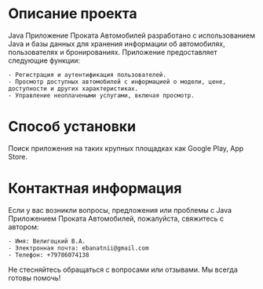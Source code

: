 # Описание проекта
Java Приложение Проката Автомобилей разработано с использованием Java и базы данных для хранения информации об автомобилях, пользователях и бронированиях. Приложение предоставляет следующие функции:

    - Регистрация и аутентификация пользователей.
    - Просмотр доступных автомобилей с информацией о модели, цене, доступности и других характеристиках.
    - Управление неоплачеными услугами, включая просмотр.

# Способ установки
Поиск приложения на таких крупных площадках как Google Play, App Store. 
# Контактная информация

Если у вас возникли вопросы, предложения или проблемы с Java Приложением Проката Автомобилей, пожалуйста, свяжитесь с автором:

    - Имя: Велигоцкий В.А.
    - Электронная почта: ebanatnii@gmail.com
    - Телефон: +79786074138

Не стесняйтесь обращаться с вопросами или отзывами. Мы всегда готовы помочь!
